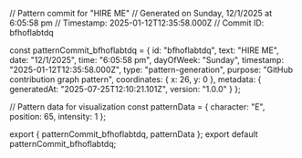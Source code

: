 // Pattern commit for "HIRE ME"
// Generated on Sunday, 12/1/2025 at 6:05:58 pm
// Timestamp: 2025-01-12T12:35:58.000Z
// Commit ID: bfhoflabtdq

const patternCommit_bfhoflabtdq = {
  id: "bfhoflabtdq",
  text: "HIRE ME",
  date: "12/1/2025",
  time: "6:05:58 pm",
  dayOfWeek: "Sunday",
  timestamp: "2025-01-12T12:35:58.000Z",
  type: "pattern-generation",
  purpose: "GitHub contribution graph pattern",
  coordinates: {
    x: 26,
    y: 0
  },
  metadata: {
    generatedAt: "2025-07-25T12:10:21.101Z",
    version: "1.0.0"
  }
};

// Pattern data for visualization
const patternData = {
  character: "E",
  position: 65,
  intensity: 1
};

export { patternCommit_bfhoflabtdq, patternData };
export default patternCommit_bfhoflabtdq;
